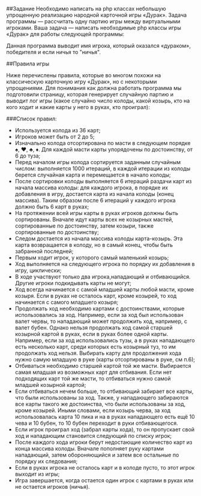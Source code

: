 ##Задание
Необходимо написать на php классах небольшую упрощенную реализацию народной карточной игры «Дурак».
Задача программы — рассчитать одну партию игры между виртуальными игроками.
Ваша задача — написать необходимые php классы игры «Дурак» для работы следующей программы:

Данная программа выводит имя игрока, который оказался «дураком», победителя и если ничья то "ничья".

##Правила игры

Ниже перечислены правила, которые во многом похожи на классическую карточную игру «Дурак», 
но с некоторыми упрощениями. Для понимания как должна работать программа мы подготовили страницу, 
которая генерирует случайную партию и выводит лог игры (какое случайно число колоды, какой козырь, 
кто на кого ходит и какие карты у него в руках, кто проиграл):

###Список правил:

- Используется колода из 36 карт;
- Игроков может быть от 2 до 5;
- Изначально колода отсортирована по масти в следующем порядке ♠, ♥, ♣, ♦. Для каждой масти карты упорядочены по достоинству, от 6 до туза;
- Перед началом игры колода сортируется заданным случайным числом: выполняется 1000 итераций, в каждой итерации из колоды 
берется случайная карта и перемещается в начало колоды;
- После сортировки колоды выполняется 6 итераций раздачи карт из начала массива колоды: для каждого игрока, в порядке их 
добавления в игру, достается карта из начала колоды (конец массива). Таким образом после 6 итераций у каждого игрока должно быть 6 карт в руках;
- На протяжении всей игры карты в руках игроков должны быть сортированы. Вначале идут карты всех не козырных мастей, сортированные по достоинству, затем козыри, также сортированные по достоинству;
- Следом достается из начала массива колоды карта-козырь. Эта карта возвращается в колоду, но в самый конец, чтобы быть забранной последней;
- Первым ходит игрок, у которого самый маленький козырь;
- Ход выполняется на следующего игрока по порядку их добавления в игру, циклически;
- В ходе участвуют только два игрока,нападающий и отбивающийся. Другие игроки подкидывать карты не могут;
- Ход всегда начинается с самой младшей карты любой масти, кроме козыря. Если в руках не осталось карт, кроме козырей, то ход начинается с самого младшего козыря;
- Продолжать ход необходимо картами с достоинствами, которые использовались за ход. Например, если за ход был использован валет червы, то нападающий может продолжить ход, например, с валет бубен. Однако нельзя продолжать ход самой старшей козырной картой в руках, если в руках более одной карты. Например, если за ход использовались тузы, а в руках нападающего есть несколько карт, среди которых есть козырный туз, то им продолжать ход нельзя. Выбирать карту для продолжения хода нужно самую младшую в руке (карты отсортированы в руке, см п.6);
- Отбиваться необходимо старшей картой той же масти. Выбирается самая младшая из возможных карт для отбивания. Если нет подходящих карт той же масти, то отбиваться нужно самой младшей козырной картой;
- Если отбиваться нечем больше, то отбивающий забирает все карты, что были использованы за ход. Также, у нападающего забираются все карты такого же достоинства, что были использованы за ход, кроме козырей. Иными словами, если козырь черва, за ход использовалась карта 10 пика и на в руках нападающего есть ещё 10 чева и 10 бубен, то 10 бубен переходит в руки отбивающегося.
- Если игрок проиграл ход (забрал карты хода), то он пропускает свой ход и нападающим становится следующий по списку игрок;
- После каждого хода игроки берут недостающие количество карт из конца массива колоды. Вначале пополняет руку картами нападающий, затем обороняющийся и затем все остальные по порядку их следования;
- Если в руках игрока не осталось карт и в колоде пусто, то этот игрок выходит из игры;
- Игра завершается, когда остается один игрок с картами в руках или не остается игроков (ничья).

